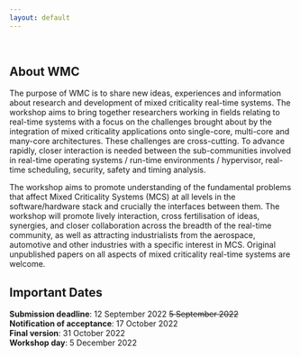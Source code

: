 ```yaml
---
layout: default
---
```


<br>

## About WMC

The purpose of WMC is to share new ideas, experiences and information about research and development of mixed criticality real-time systems. The workshop aims to bring together researchers working in fields relating to real-time systems with a focus on the challenges brought about by the integration of mixed criticality applications onto single-core, multi-core and many-core architectures. These challenges are cross-cutting. To advance rapidly, closer interaction is needed between the sub-communities involved in real-time operating systems / run-time environments / hypervisor, real-time scheduling, security, safety and timing analysis.

The workshop aims to promote understanding of the fundamental problems that affect Mixed Criticality Systems (MCS) at all levels in the software/hardware stack and crucially the interfaces between them. The workshop will promote lively interaction, cross fertilisation of ideas, synergies, and closer collaboration across the breadth of the real-time community, as well as attracting industrialists from the aerospace, automotive and other industries with a specific interest in MCS. Original unpublished papers on all aspects of mixed criticality real-time systems are welcome.


## Important Dates

**Submission deadline**: 12 September 2022 ~~5 September 2022~~ <br>
**Notification of acceptance**: 17 October 2022 <br>
**Final version**: 31 October 2022 <br>
**Workshop day**: 5 December 2022 <br>

<br>
